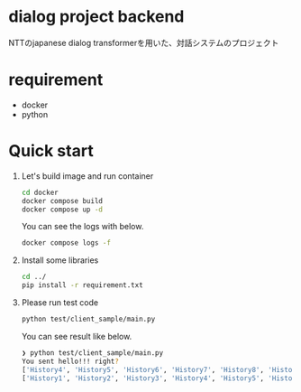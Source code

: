 # dialog project backend

NTTのjapanese dialog transformerを用いた、対話システムのプロジェクト

# requirement

- docker 
- python 

# Quick start

1. Let's build image and run container
   
   ```bash
   cd docker
   docker compose build 
   docker compose up -d
   ```

   You can see the logs with below.
   ```bash
   docker compose logs -f 
   ```

2. Install some libraries
   
   ```bash
   cd ../
   pip install -r requirement.txt
   ```

3. Please run test code
   
    ```bash
    python test/client_sample/main.py
    ```

    You can see result like below.
    ```bash
    ❯ python test/client_sample/main.py
    You sent hello!!! right?
    ['History4', 'History5', 'History6', 'History7', 'History8', 'History9', 'History10', 'History11', 'History12', 'History13']
    ['History1', 'History2', 'History3', 'History4', 'History5', 'History6', 'History7', 'History8', 'History9', 'History10', 'History11', 'History12', 'History13', 'History14', 'hello!!!', 'You sent hello!!! right?', 'hello!!!', 'You sent hello!!! right?', 'hello!!!', 'You sent hello!!! right?']
    ```

